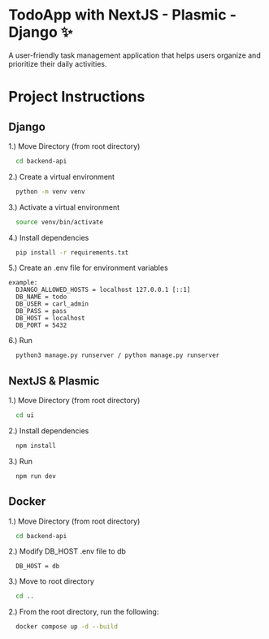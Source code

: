 # TodoApp with NextJS - Plasmic - Django :sparkles:

A user-friendly task management application that helps users organize and prioritize their daily activities.

# Project Instructions

## Django
1.) Move Directory (from root directory)
``` bash
  cd backend-api
```

2.) Create a virtual environment
``` bash
  python -m venv venv
```

3.) Activate a virtual environment
``` bash
  source venv/bin/activate
```

4.) Install dependencies
``` bash
  pip install -r requirements.txt
```

5.) Create an .env file for environment variables
``` env
example:
  DJANGO_ALLOWED_HOSTS = localhost 127.0.0.1 [::1]
  DB_NAME = todo
  DB_USER = carl_admin
  DB_PASS = pass
  DB_HOST = localhost
  DB_PORT = 5432
```

6.) Run
``` bash
  python3 manage.py runserver / python manage.py runserver
```

## NextJS & Plasmic
1.) Move Directory (from root directory)
``` bash
  cd ui
```

2.) Install dependencies
``` bash
  npm install
```

3.) Run
``` bash
  npm run dev
```

## Docker 

1.) Move Directory (from root directory)
``` bash
  cd backend-api
```

2.) Modify DB_HOST .env file to db
``` env
  DB_HOST = db
```

3.) Move to root directory
``` bash
  cd ..
```

2.) From the root directory, run the following:
``` bash
  docker compose up -d --build
```
